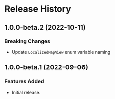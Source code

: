 # Release History

## 1.0.0-beta.2 (2022-10-11)

### Breaking Changes

- Update `LocalizedMapView` enum variable naming

## 1.0.0-beta.1 (2022-09-06)

### Features Added

- Initial release.
